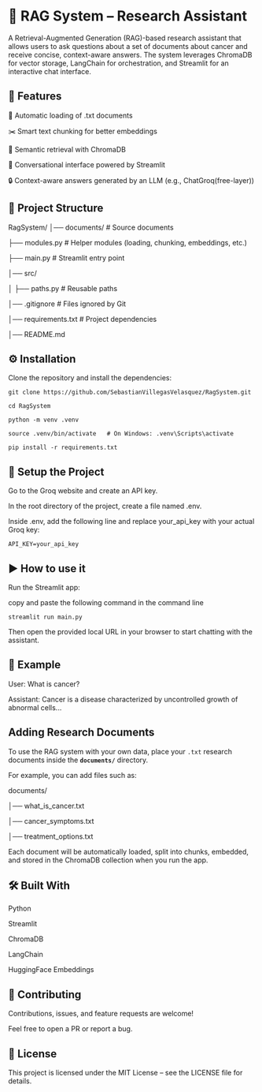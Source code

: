 # 📘 RAG System – Research Assistant

A Retrieval-Augmented Generation (RAG)-based research assistant that allows users to ask questions about a set of documents about cancer and receive concise, context-aware answers.
The system leverages ChromaDB for vector storage, LangChain for orchestration, and Streamlit for an interactive chat interface.

## 🚀 Features

📂 Automatic loading of .txt documents

✂️ Smart text chunking for better embeddings

🧠 Semantic retrieval with ChromaDB

💬 Conversational interface powered by Streamlit

🔒 Context-aware answers generated by an LLM (e.g., ChatGroq(free-layer))

## 📂 Project Structure

RagSystem/ 
│── documents/             # Source documents

├── modules.py             # Helper modules (loading, chunking, embeddings, etc.)

├── main.py                # Streamlit entry point

│── src/

│   ├── paths.py           # Reusable paths

│── .gitignore             # Files ignored by Git

│── requirements.txt       # Project dependencies

│── README.md

## ⚙️ Installation

Clone the repository and install the dependencies:

`git clone https://github.com/SebastianVillegasVelasquez/RagSystem.git`

`cd RagSystem`

`python -m venv .venv`

`source .venv/bin/activate   # On Windows: .venv\Scripts\activate`

`pip install -r requirements.txt`

## 🔑 Setup the Project

Go to the Groq website
and create an API key.

In the root directory of the project, create a file named .env.

Inside .env, add the following line and replace your_api_key with your actual Groq key:

`API_KEY=your_api_key`


## ▶️ How to use it

Run the Streamlit app:

copy and paste the following command in the command line

`streamlit run main.py`


Then open the provided local URL in your browser to start chatting with the assistant.

## 📖 Example

User: What is cancer?

Assistant: Cancer is a disease characterized by uncontrolled growth of abnormal cells...

## Adding Research Documents

To use the RAG system with your own data, place your `.txt` research documents inside the **`documents/`** directory.

For example, you can add files such as:

documents/

│── what_is_cancer.txt

│── cancer_symptoms.txt

│── treatment_options.txt

Each document will be automatically loaded, split into chunks, embedded, and stored in the ChromaDB collection when you run the app.


## 🛠️ Built With

Python

Streamlit

ChromaDB

LangChain

HuggingFace Embeddings

## 🤝 Contributing

Contributions, issues, and feature requests are welcome!

Feel free to open a PR or report a bug.

## 📜 License

This project is licensed under the MIT License – see the LICENSE
 file for details.
